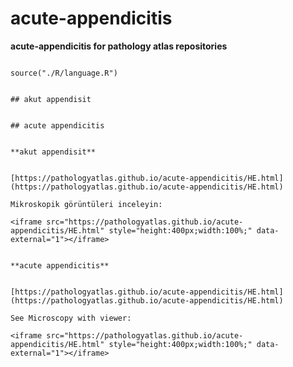 # acute-appendicitis



**acute-appendicitis for pathology atlas repositories**





```{r language acute-appendicitis, echo=FALSE, include=TRUE}

source("./R/language.R")

```




```{asis, echo = (language == "TR")}

## akut appendisit

```




```{asis, echo = (language == "EN")}

## acute appendicitis

```




```{asis, echo = (language == "TR")}

**akut appendisit**


[https://pathologyatlas.github.io/acute-appendicitis/HE.html](https://pathologyatlas.github.io/acute-appendicitis/HE.html)

Mikroskopik görüntüleri inceleyin:

<iframe src="https://pathologyatlas.github.io/acute-appendicitis/HE.html" style="height:400px;width:100%;" data-external="1"></iframe>

```




```{asis, echo = (language == "EN")}

**acute appendicitis**


[https://pathologyatlas.github.io/acute-appendicitis/HE.html](https://pathologyatlas.github.io/acute-appendicitis/HE.html)

See Microscopy with viewer: 

<iframe src="https://pathologyatlas.github.io/acute-appendicitis/HE.html" style="height:400px;width:100%;" data-external="1"></iframe>

```


